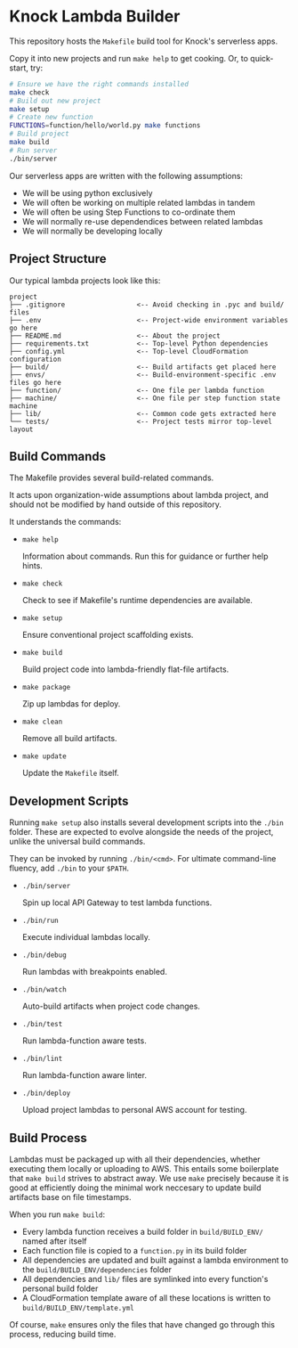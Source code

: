 Knock Lambda Builder
====================

This repository hosts the `Makefile` build tool for Knock's serverless apps.

Copy it into new projects and run `make help` to get cooking.
Or, to quick-start, try:

```bash
# Ensure we have the right commands installed
make check
# Build out new project
make setup
# Create new function
FUNCTIONS=function/hello/world.py make functions
# Build project
make build
# Run server
./bin/server
```

Our serverless apps are written with the following assumptions:

- We will be using python exclusively
- We will often be working on multiple related lambdas in tandem
- We will often be using Step Functions to co-ordinate them
- We will normally re-use dependendices between related lambdas
- We will normally be developing locally


Project Structure
-----------------

Our typical lambda projects look like this:

```
project
├── .gitignore                  <-- Avoid checking in .pyc and build/ files
├── .env                        <-- Project-wide environment variables go here
├── README.md                   <-- About the project
├── requirements.txt            <-- Top-level Python dependencies
├── config.yml                  <-- Top-level CloudFormation configuration
├── build/                      <-- Build artifacts get placed here
├── envs/                       <-- Build-environment-specific .env files go here
├── function/                   <-- One file per lambda function
├── machine/                    <-- One file per step function state machine
├── lib/                        <-- Common code gets extracted here
└── tests/                      <-- Project tests mirror top-level layout
```


Build Commands
--------------

The Makefile provides several build-related commands.

It acts upon organization-wide assumptions about lambda project,
and should not be modified by hand outside of this repository.

It understands the commands:

- `make help`

  Information about commands. Run this for guidance or further help hints.

- `make check`

  Check to see if Makefile's runtime dependencies are available.

- `make setup`

  Ensure conventional project scaffolding exists.

- `make build`

  Build project code into lambda-friendly flat-file artifacts.

- `make package`

  Zip up lambdas for deploy.

- `make clean`

  Remove all build artifacts.

- `make update`

  Update the `Makefile` itself.



Development Scripts
-------------------

Running `make setup` also installs several development scripts
into the `./bin` folder. These are expected to evolve alongside
the needs of the project, unlike the universal build commands.

They can be invoked by running `./bin/<cmd>`.
For ultimate command-line fluency, add `./bin` to your `$PATH`.

- `./bin/server`

  Spin up local API Gateway to test lambda functions.

- `./bin/run`

  Execute individual lambdas locally.

- `./bin/debug`

  Run lambdas with breakpoints enabled.

- `./bin/watch`

  Auto-build artifacts when project code changes.

- `./bin/test`

  Run lambda-function aware tests.

- `./bin/lint`

  Run lambda-function aware linter.

- `./bin/deploy`

  Upload project lambdas to personal AWS account for testing.


Build Process
-------------

Lambdas must be packaged up with all their dependencies, whether executing them
locally or uploading to AWS. This entails some boilerplate that `make build` strives
to abstract away. We use `make` precisely because it is good at efficiently
doing the minimal work neccesary to update build artifacts base on file timestamps.

When you run `make build`:

  - Every lambda function receives a build folder in `build/BUILD_ENV/` named after itself
  - Each function file is copied to a `function.py` in its build folder
  - All dependencies are updated and built against a lambda environment to the `build/BUILD_ENV/dependencies` folder
  - All dependencies and `lib/` files are symlinked into every function's personal build folder
  - A CloudFormation template aware of all these locations is written to `build/BUILD_ENV/template.yml`

Of course, `make` ensures only the files that have changed go through this process, reducing build time.
